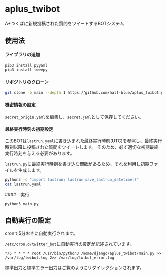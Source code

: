# aplus_twibot
A+つくばに新規投稿された質問をツイートするBOTシステム

## 使用法
#### ライブラリの追加
```sh
pip3 install pyyaml
pip3 install tweepy
```
#### リポジトリのクローン
```sh
git clone -b main --depth 1 https://github.com/half-blue/aplus_twibot.git
```
#### 機密情報の設定
`secret_origin.yaml`を編集し、`secret.yaml`として保存してください。

#### 最終実行時刻の初期設定
このBOTは`lastrun.yaml`に書き込まれた最終実行時刻(UTC)を参照し、最終実行時刻以降に投稿された質問をツイートします。
そのため、必ず適切な初期最終実行時刻を与える必要があります。

`lastrun.py`に最終実行時刻を書き込む関数があるため、それを利用し初期ファイルを生成します。
```sh
python3 -c "import lastrun; lastrun.save_lastrun_datetime()"
cat lastrun.yaml
 ```
 
 ####　実行
 ```
 python3 main.py
 ```
 
 ## 自動実行の設定
 cronで5分おきに自動実行されます。
 
 `/etc/cron.d/twitter_bot`に自動実行の設定が記述されています。
 ```
 */5 * * * * root /usr/bin/python3 /home/django/aplus_twibot/main.py >> /var/log/twibot.log 2>> /var/log/twibot_error.log
 ```
 標準出力と標準エラー出力はご覧のようにリダイレクションされます。
